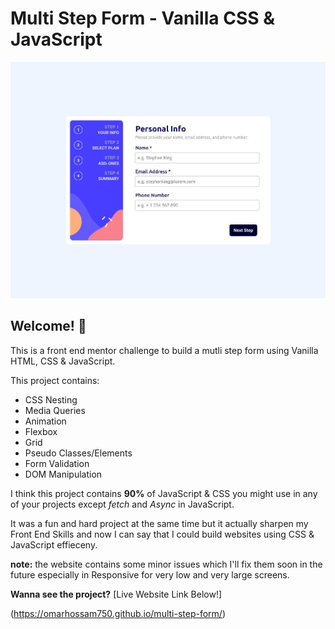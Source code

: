 # Multi Step Form - Vanilla CSS & JavaScript

![Design preview for the Multi-step form coding challenge](preview.jpg)

## Welcome! 👋

This is a front end mentor challenge to build a mutli step form using Vanilla HTML, CSS & JavaScript. 

This project contains:

- CSS Nesting
- Media Queries
- Animation
- Flexbox
- Grid
- Pseudo Classes/Elements
- Form Validation
- DOM Manipulation

I think this project contains **90%** of JavaScript & CSS you might use in any of your projects except *fetch* and *Async* in JavaScript.

It was a fun and hard project at the same time but it actually sharpen my Front End Skills and now I can say that I could build websites using CSS & JavaScript effieceny.

**note:** the website contains some minor issues which I'll fix them soon in the future especially in Responsive for very low and very large screens.

**Wanna see the project?** [Live Website Link Below!] 

(https://omarhossam750.github.io/multi-step-form/)
